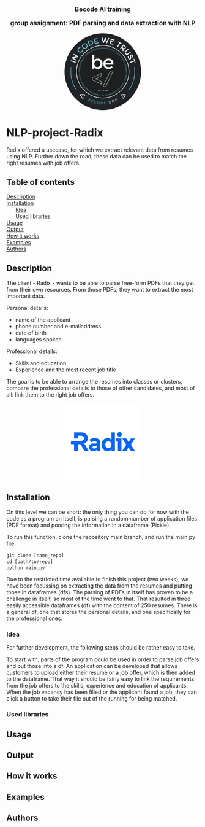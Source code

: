<div align = "center">

<h3>Becode AI training

group assignment: PDF parsing and data extraction with NLP</h3>


<img width = "200" src = /assets/BeCode_Logo.png>
</div>

# NLP-project-Radix
Radix offered a usecase, for which we extract relevant data from resumes using NLP.
Further down the road, these data can be used to match the right resumes with job offers.

## Table of contents
[Description](#Description)  
[Installation](#Installation)  
&nbsp;&nbsp;&nbsp;&nbsp;&nbsp;&nbsp;[Idea](#Idea)  
&nbsp;&nbsp;&nbsp;&nbsp;&nbsp;&nbsp;[Used libraries](#Used-libraries)  
[Usage](#Usage)  
[Output](#Output)  
[How it works](#How-it-works)  
[Examples](#Examples)  
[Authors](#Authors)

## Description
The client - Radix - wants to be able to parse free-form PDFs that they get from their own resources. From those PDFs,
they want to extract the most important data.  

Personal details:  
- name of the applicant
- phone number and e-mailaddress
- date of birth
- languages spoken
  
Professional details:  
- Skills and education
- Experience and the most recent job title  

The goal is to be able to arrange the resumes into classes or clusters, compare the professional details to those
of other candidates, and most of all: link them to the right job offers.

<div align = "center">
<img width = "200" src = /assets/logo_radix.png>
</div>

## Installation
On this level we can be short: the only thing you can do for now with the code as a program on itself, is parsing
a random number of application files (PDF format) and pooring the information in a dataframe (Pickle).

To run this function, clone the repository main branch, and run the main.py file.
```
git clone [name_repo]
cd [path/to/repo]
python main.py
```
Due to the restricted time available to finish this project (two weeks), we have been focussing on extracting
the data from the resumes and putting those in dataframes (dfs). The parsing of PDFs in itself has proven to be a challenge in
itself, so most of the time went to that. That resulted in three easily accessible dataframes (df) with the content of 250
resumes. There is a general df, one that stores the personal details, and one specifically for the professional ones.

### Idea
For further development, the following steps should be rather easy to take. 

To start with, parts of the program could be used in order to parse job offers and put those into a df. An application can be developed
that allows customers to upload either their resume or a job offer, which is then added to the dataframe. That way it should be fairly
easy to link the requirements from the job offers to the skills, experience and education of applicants. When the job vacancy has been filled
or the applicant found a job, they can click a button to take their file out of the running for being matched.

### Used libraries


## Usage


## Output


## How it works

## Examples

## Authors